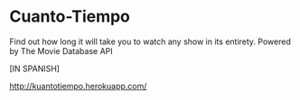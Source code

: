 # Cuanto-Tiempo

Find out how long it will take you to watch any show in its entirety. Powered by The Movie Database API

[IN SPANISH]

http://kuantotiempo.herokuapp.com/
